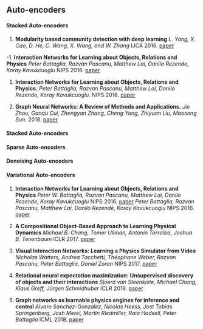 
## Auto-encoders
#### Stacked Auto-encoders

1. **Modularity based community detection with deep learning**
*L. Yang, X. Cao, D. He, C. Wang, X. Wang, and W. Zhang* IJCA 2016. [paper](https://www.ijcai.org/Proceedings/16/Papers/321.pdf)

-1. **Interaction Networks for Learning about Objects, Relations and Physics**
*Peter Battaglia, Razvan Pascanu, Matthew Lai, Danilo Rezende, Koray Kavukcuoglu* NIPS 2016. [paper](https://arxiv.org/pdf/1612.00222.pdf)

1. **Interaction Networks for Learning about Objects, Relations and Physics.**
*Peter Battaglia, Razvan Pascanu, Matthew Lai, Danilo Rezende, Koray Kavukcuoglu.* NIPS 2016. [paper](https://arxiv.org/pdf/1612.00222.pdf)

1. **Graph Neural Networks: A Review of Methods and Applications.**
*Jie Zhou, Ganqu Cui, Zhengyan Zhang, Cheng Yang, Zhiyuan Liu, Maosong Sun.* 2018. [paper](https://arxiv.org/pdf/1812.08434.pdf)


#### Stacked Auto-encoders


#### Sparse Auto-encoders


#### Denoising Auto-encoders


#### Variational Auto-encoders


1. **Interaction Networks for Learning about Objects, Relations and Physics**
*Peter W. Battaglia, Razvan Pascanu, Matthew Lai, Danilo Rezende, Koray Kavukcuoglu* NIPS 2016. [paper](https://arxiv.org/pdf/1612.00222.pdf)
*Peter Battaglia, Razvan Pascanu, Matthew Lai, Danilo Rezende, Koray Kavukcuoglu* NIPS 2016. [paper](https://arxiv.org/pdf/1612.00222.pdf)

1. **A Compositional Object-Based Approach to Learning Physical Dynamics**
*Michael B. Chang, Tomer Ullman, Antonio Torralba, Joshua B. Tenenbaum* ICLR 2017. [paper](https://arxiv.org/pdf/1612.00341.pdf)

1. **Visual Interaction Networks: Learning a Physics Simulator from Video** 
*Nicholas Watters, Andrea Tacchetti, Théophane Weber, Razvan Pascanu, Peter Battaglia, Daniel Zoran* NIPS 2017. [paper](http://papers.nips.cc/paper/7040-visual-interaction-networks-learning-a-physics-simulator-from-video.pdf)

1. **Relational neural expectation maximization: Unsupervised discovery of objects and their interactions**
*Sjoerd van Steenkiste, Michael Chang, Klaus Greff, Jürgen Schmidhuber* ICLR 2018. [paper](https://arxiv.org/pdf/1802.10353.pdf)

1. **Graph networks as learnable physics engines for inference and control**
*Alvaro Sanchez-Gonzalez, Nicolas Heess, Jost Tobias Springenberg, Josh Merel, Martin Riedmiller, Raia Hadsell, Peter Battaglia* ICML 2018. [paper](https://arxiv.org/pdf/1806.01242.pdf)
